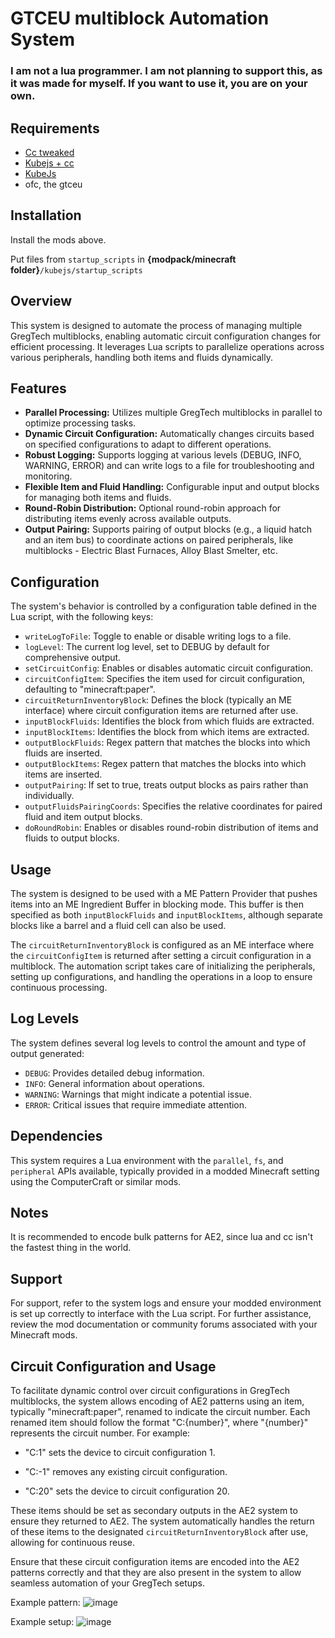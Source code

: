# GTCEU multiblock Automation System

### I am not a lua programmer. I am not planning to support this, as it was made for myself. If you want to use it, you are on your own.

## Requirements
- [Cc tweaked](https://modrinth.com/mod/cc-tweaked)
- [Kubejs + cc](https://modrinth.com/mod/kubejs+cc-tweaked)
- [KubeJs](https://modrinth.com/mod/kubejs)
- ofc, the gtceu

## Installation
Install the mods above.

Put files from `startup_scripts` in **{modpack/minecraft folder}**`/kubejs/startup_scripts`


## Overview
This system is designed to automate the process of managing multiple GregTech multiblocks, enabling automatic circuit configuration changes for efficient processing. It leverages Lua scripts to parallelize operations across various peripherals, handling both items and fluids dynamically.

## Features
- **Parallel Processing:** Utilizes multiple GregTech multiblocks in parallel to optimize processing tasks.
- **Dynamic Circuit Configuration:** Automatically changes circuits based on specified configurations to adapt to different operations.
- **Robust Logging:** Supports logging at various levels (DEBUG, INFO, WARNING, ERROR) and can write logs to a file for troubleshooting and monitoring.
- **Flexible Item and Fluid Handling:** Configurable input and output blocks for managing both items and fluids.
- **Round-Robin Distribution:** Optional round-robin approach for distributing items evenly across available outputs.
- **Output Pairing:** Supports pairing of output blocks (e.g., a liquid hatch and an item bus) to coordinate actions on paired peripherals, like multiblocks - Electric Blast Furnaces, Alloy Blast Smelter, etc.

## Configuration
The system's behavior is controlled by a configuration table defined in the Lua script, with the following keys:

- `writeLogToFile`: Toggle to enable or disable writing logs to a file.
- `logLevel`: The current log level, set to DEBUG by default for comprehensive output.
- `setCircuitConfig`: Enables or disables automatic circuit configuration.
- `circuitConfigItem`: Specifies the item used for circuit configuration, defaulting to "minecraft:paper".
- `circuitReturnInventoryBlock`: Defines the block (typically an ME interface) where circuit configuration items are returned after use.
- `inputBlockFluids`: Identifies the block from which fluids are extracted.
- `inputBlockItems`: Identifies the block from which items are extracted.
- `outputBlockFluids`: Regex pattern that matches the blocks into which fluids are inserted.
- `outputBlockItems`: Regex pattern that matches the blocks into which items are inserted.
- `outputPairing`: If set to true, treats output blocks as pairs rather than individually.
- `outputFluidsPairingCoords`: Specifies the relative coordinates for paired fluid and item output blocks.
- `doRoundRobin`: Enables or disables round-robin distribution of items and fluids to output blocks.

## Usage
The system is designed to be used with a ME Pattern Provider that pushes items into an ME Ingredient Buffer in blocking mode. This buffer is then specified as both `inputBlockFluids` and `inputBlockItems`, although separate blocks like a barrel and a fluid cell can also be used.

The `circuitReturnInventoryBlock` is configured as an ME interface where the `circuitConfigItem` is returned after setting a circuit configuration in a multiblock. The automation script takes care of initializing the peripherals, setting up configurations, and handling the operations in a loop to ensure continuous processing.

## Log Levels
The system defines several log levels to control the amount and type of output generated:

- `DEBUG`: Provides detailed debug information.
- `INFO`: General information about operations.
- `WARNING`: Warnings that might indicate a potential issue.
- `ERROR`: Critical issues that require immediate attention.

## Dependencies
This system requires a Lua environment with the `parallel`, `fs`, and `peripheral` APIs available, typically provided in a modded Minecraft setting using the ComputerCraft or similar mods.

## Notes
It is recommended to encode bulk patterns for AE2, since lua and cc isn't the fastest thing in the world.

## Support
For support, refer to the system logs and ensure your modded environment is set up correctly to interface with the Lua script. For further assistance, review the mod documentation or community forums associated with your Minecraft mods.

## Circuit Configuration and Usage

To facilitate dynamic control over circuit configurations in GregTech multiblocks, the system allows encoding of AE2 patterns using an item, typically "minecraft:paper", renamed to indicate the circuit number. Each renamed item should follow the format "C:{number}", where "{number}" represents the circuit number. For example:



- "C:1" sets the device to circuit configuration 1.

- "C:-1" removes any existing circuit configuration.

- "C:20" sets the device to circuit configuration 20.



These items should be set as secondary outputs in the AE2 system to ensure they returned to AE2. The system automatically handles the return of these items to the designated `circuitReturnInventoryBlock` after use, allowing for continuous reuse.



Ensure that these circuit configuration items are encoded into the AE2 patterns correctly and that they are also present in the system to allow seamless automation of your GregTech setups.

Example pattern:
![image](https://github.com/user-attachments/assets/5458e648-ab39-4585-a8d2-023a7fd2d261)

Example setup:
![image](https://github.com/user-attachments/assets/a2c950b9-d734-42b1-8158-f9ed5c5ca3ee)


